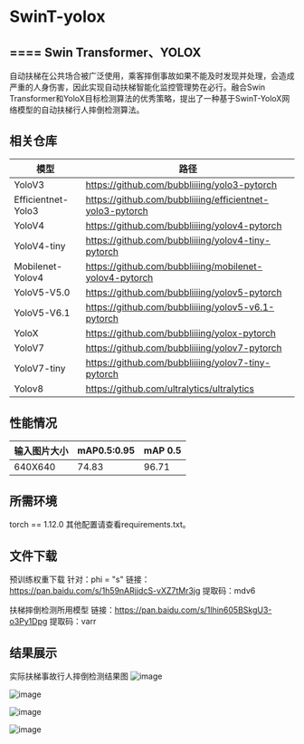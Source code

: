 # SwinT-yolox
====
Swin Transformer、YOLOX
----
自动扶梯在公共场合被广泛使用，乘客摔倒事故如果不能及时发现并处理，会造成严重的人身伤害，因此实现自动扶梯智能化监控管理势在必行。融合Swin Transformer和YoloX目标检测算法的优秀策略，提出了一种基于SwinT-YoloX网络模型的自动扶梯行人摔倒检测算法。

相关仓库
----

 | 模型 | 路径 |
 | --- | --- |
 | YoloV3 | https://github.com/bubbliiiing/yolo3-pytorch |
 | Efficientnet-Yolo3 | https://github.com/bubbliiiing/efficientnet-yolo3-pytorch |
 | YoloV4	| https://github.com/bubbliiiing/yolov4-pytorch |
 | YoloV4-tiny | https://github.com/bubbliiiing/yolov4-tiny-pytorch |
 | Mobilenet-Yolov4 | https://github.com/bubbliiiing/mobilenet-yolov4-pytorch |
 | YoloV5-V5.0 | https://github.com/bubbliiiing/yolov5-pytorch |
 | YoloV5-V6.1 | https://github.com/bubbliiiing/yolov5-v6.1-pytorch |
 | YoloX | https://github.com/bubbliiiing/yolox-pytorch |
 | YoloV7 | https://github.com/bubbliiiing/yolov7-pytorch |
 | YoloV7-tiny | https://github.com/bubbliiiing/yolov7-tiny-pytorch |
 | Yolov8 | https://github.com/ultralytics/ultralytics |

性能情况
----
 
 | 输入图片大小 | mAP0.5:0.95 | mAP 0.5 |
 | --- | --- | --- |
 | 640X640 | 74.83 | 96.71 |
 
所需环境
---
torch == 1.12.0
其他配置请查看requirements.txt。

文件下载
----
预训练权重下载
针对：phi = "s"
链接：https://pan.baidu.com/s/1h59nARjjdcS-vXZ7tMr3jg 
提取码：mdv6

扶梯摔倒检测所用模型
链接：https://pan.baidu.com/s/1lhin605BSkgU3-o3Py1Dpg 
提取码：varr

结果展示
---
实际扶梯事故行人摔倒检测结果图
![image](https://github.com/LinYang-mak/SwinT-yolox/blob/main/result_img/%E5%9B%BE13-1.jpg)

![image](https://github.com/LinYang-mak/SwinT-yolox/blob/main/result_img/%E5%9B%BE13-2.jpg)

![image](https://github.com/LinYang-mak/SwinT-yolox/blob/main/result_img/%E5%9B%BE13-3.jpg)

![image](https://github.com/LinYang-mak/SwinT-yolox/blob/main/result_img/%E5%9B%BE13-4.jpg)




